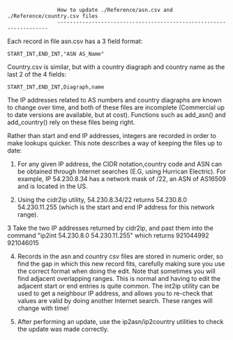 

                    How to update ./Reference/asn.csv and ./Reference/country.csv files
                    -------------------------------------------------------------------

Each record in file asn.csv has a 3 field format: 

    START_INT,END_INT,"ASN AS_Name" 

Country.csv is similar, but with a country diagraph and country name as the last 2 of the 4 fields:

    START_INT,END_INT,Diagraph,name
 
The IP addresses related to AS numbers and country diagraphs are known to change over time, and both of these files 
are incomplete (Commercial up to date versions are available, but at cost). Functions such as add_asn() and 
add_country() rely on these files being right.

Rather than start and end IP addresses, integers are recorded in order to make lookups quicker. This note describes 
a way of keeping the files up to date:

1. For any given IP address, the CIDR notation,country code and ASN can be obtained through Internet searches 
(E.G, using Hurrican Electric). For example, IP 54.230.8.34 has a network mask of /22, an ASN of AS16509 and
is located in the US. 

2. Using the cidr2ip utility, 54.230.8.34/22 returns 54.230.8.0 54.230.11.255 (which is the start and 
end IP address for this network range).

3 Take the two IP addresses returned by cidr2ip, and past them into the command "ip2int 54.230.8.0 54.230.11.255" 
which returns 921044992 921046015

4. Records in the asn and country csv files are stored in numeric order, so find the gap in which this new 
record fits, carefully making sure you use the correct format when doing the edit. Note that sometimes you 
will find adjacent overlapping ranges. This is normal and having to edit the adjacent start or end entries is 
quite common. The int2ip utility can be used to get a neighbour IP address, and allows you to re-check that 
values are valid by doing another Internet search. These ranges will change with time! 

5. After performing an update, use the ip2asn/ip2country utilities to check the update was made correctly.

